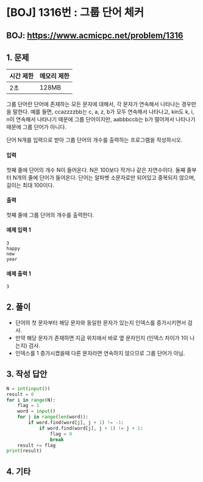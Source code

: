 #  [BOJ] 1316번 : 그룹 단어 체커

## BOJ: https://www.acmicpc.net/problem/1316

## 1. 문제

|시간 제한| 메모리 제한| 
|:----|:----|
|2초|128MB|

그룹 단어란 단어에 존재하는 모든 문자에 대해서, 각 문자가 연속해서 나타나는 경우만을 말한다. 예를 들면, ccazzzzbb는 c, a, z, b가 모두 연속해서 나타나고, kin도 k, i, n이 연속해서 나타나기 때문에 그룹 단어이지만, aabbbccb는 b가 떨어져서 나타나기 때문에 그룹 단어가 아니다.

단어 N개를 입력으로 받아 그룹 단어의 개수를 출력하는 프로그램을 작성하시오.

#### 입력
첫째 줄에 단어의 개수 N이 들어온다. N은 100보다 작거나 같은 자연수이다. 둘째 줄부터 N개의 줄에 단어가 들어온다. 단어는 알파벳 소문자로만 되어있고 중복되지 않으며, 길이는 최대 100이다.

#### 출력
첫째 줄에 그룹 단어의 개수를 출력한다.

#### 예제 입력 1
```
3
happy
new
year
```
#### 예제 출력 1
```
3
```
## 2. 풀이
- 단어의 첫 문자부터 해당 문자와 동일한 문자가 있는지 인덱스를 증가시키면서 검사.
- 만약 해당 문자가 존재하면 지금 위치에서 바로 옆 문자인지 (인덱스 차이가 1이 나는지) 검사.
- 인덱스를 1 증가시켰을때 다른 문자라면 연속하지 않으므로 그룹 단어가 아님.

## 3. 작성 답안
```python
N = int(input())
result = 0
for i in range(N):
	flag = 1
	word = input()
	for j in range(len(word)):
		if word.find(word[j], j + 1) != -1:
			if word.find(word[j], j + 1) != j + 1:
				flag = 0
				break
	result += flag
print(result)
```
## 4. 기타
